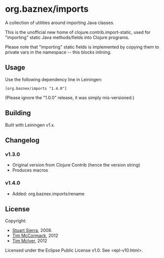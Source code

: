 # org.baznex/imports

A collection of utilities around importing Java classes.

This is the unofficial new home of clojure.contrib.import-static,
used for "importing" static Java methods/fields into Clojure programs.

Please note that "importing" static fields is implemented by copying
them to private vars in the namespace -- this blocks inlining.

## Usage

Use the following dependency line in Leiningen:

    [org.baznex/imports "1.4.0"]

(Please ignore the "1.0.0" release, it was simply mis-versioned.)

## Building

Built with Leiningen v1.x.

## Changelog

### v1.3.0
* Original version from Clojure Contrib (hence the version string)
* Produces macros

### v1.4.0
* Added: org.baznex.imports/rename

## License

Copyright:

* [Stuart Sierra](http://stuartsierra.com/), 2008.
* [Tim McCormack](http://www.brainonfire.net/), 2012
* [Tim McIver](http://timmciver.com/), 2012

Licensed under the Eclipse Public License v1.0. See <epl-v10.html>.
